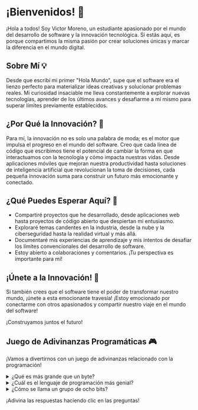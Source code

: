 # ¡Bienvenidos! 🚀

¡Hola a todos! Soy Victor Moreno, un estudiante apasionado por el mundo del desarrollo de software y la innovación tecnológica. Si estás aquí, es porque compartimos la misma pasión por crear soluciones únicas y marcar la diferencia en el mundo digital.

## Sobre Mí 💡

Desde que escribí mi primer "Hola Mundo", supe que el software era el lienzo perfecto para materializar ideas creativas y solucionar problemas reales. Mi curiosidad insaciable me lleva constantemente a explorar nuevas tecnologías, aprender de los últimos avances y desafiarme a mí mismo para superar límites previamente establecidos.

## ¿Por Qué la Innovación? 🌟

Para mí, la innovación no es solo una palabra de moda; es el motor que impulsa el progreso en el mundo del software. Creo que cada línea de código que escribimos tiene el potencial de cambiar la forma en que interactuamos con la tecnología y cómo impacta nuestras vidas. Desde aplicaciones móviles que mejoran nuestra productividad hasta soluciones de inteligencia artificial que revolucionan la toma de decisiones, cada pequeña innovación suma para construir un futuro más emocionante y conectado.

## ¿Qué Puedes Esperar Aquí? 🚀

- Compartiré proyectos que he desarrollado, desde aplicaciones web hasta proyectos de código abierto que despiertan mi entusiasmo.
- Exploraré temas candentes en la industria, desde la nube y la ciberseguridad hasta la realidad virtual y más allá.
- Documentaré mis experiencias de aprendizaje y mis intentos de desafiar los límites convencionales del desarrollo de software.
- Estoy abierto a colaboraciones y comentarios. ¡Tu perspectiva es importante para mí!

## ¡Únete a la Innovación! 🤝

Si también crees que el software tiene el poder de transformar nuestro mundo, ¡únete a esta emocionante travesía! ¡Estoy emocionado por conectarme con otros apasionados y compartir nuestro viaje en el mundo del software!

¡Construyamos juntos el futuro!

## Juego de Adivinanzas Programáticas 🎮

¡Vamos a divertirnos con un juego de adivinanzas relacionado con la programación!

<details>
  <summary>¿Qué es más grande que un byte?</summary>
  ¡Un yottabyte!
</details>

<details>
  <summary>¿Cuál es el lenguaje de programación más genial?</summary>
  ¡C#! 😉
</details>

<details>
  <summary>¿Cómo se llama un grupo de ocho bits?</summary>
  ¡Un byte! 🤓
</details>

¡Adivina las respuestas haciendo clic en las preguntas!

